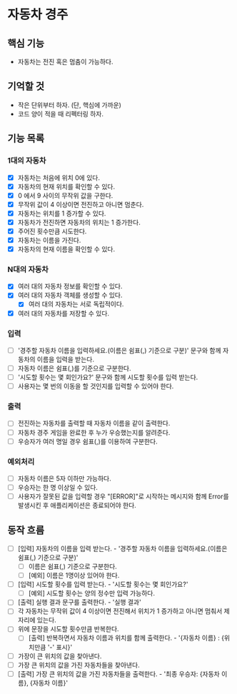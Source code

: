 # 자동차 경주

## 핵심  기능

- 자동차는 전진 혹은 멈춤이 가능하다.

## 기억할 것

- 작은 단위부터 하자. (단, 핵심에 가까운)
- 코드 양이 적을 때 리펙터링 하자.

## 기능 목록

### 1대의 자동차

- [x] 자동차는 처음에 위치 0에 있다.
- [x] 자동차의 현재 위치를 확인할 수 있다.
- [x] 0 에서 9 사이의 무작위 값을 구한다.
- [x] 무작위 값이 4 이상이면 전진하고 아니면 멈춘다.
- [x] 자동차는 위치를 1 증가할 수 있다.
- [x] 자동차가 전진하면 자동차의 위치는 1 증가한다.
- [x] 주어진 횟수만큼 시도한다.
- [x] 자동차는 이름을 가진다.
- [x] 자동차의 현재 이름을 확인할 수 있다.

### N대의 자동차

- [x] 여러 대의 자동차 정보를 확인할 수 있다.
- [x] 여러 대의 자동차 객체를 생성할 수 있다.
  - [x] 여러 대의 자동차는 서로 독립적이다.
- [x] 여러 대의 자동차를 저장할 수 있다.

### 입력

- [ ] '경주할 자동차 이름을 입력하세요.(이름은 쉼표(,) 기준으로 구분)' 문구와 함께 자동차의 이름을 입력을 받는다.
- [ ] 자동차 이름은 쉼표(,)를 기준으로 구분한다.
- [ ] '시도할 횟수는 몇 회인가요?' 문구와 함께 시도할 횟수를 입력 받는다.
- [ ] 사용자는 몇 번의 이동을 할 것인지를 입력할 수 있어야 한다.

### 출력

- [ ] 전진하는 자동차를 출력할 때 자동차 이름을 같이 출력한다.
- [ ] 자동차 경주 게임을 완료한 후 누가 우승했는지를 알려준다.
- [ ] 우승자가 여러 명일 경우 쉼표(,)를 이용하여 구분한다.

### 예외처리

- [ ] 자동차 이름은 5자 이하만 가능하다.
- [ ] 우승자는 한 명 이상일 수 있다.
- [ ] 사용자가 잘못된 값을 입력할 경우 "[ERROR]"로 시작하는 메시지와 함께 Error를 발생시킨 후 애플리케이션은 종료되어야 한다.

## 동작 흐름

- [ ] [입력] 자동차의 이름을 입력 받는다. - '경주할 자동차 이름을 입력하세요.(이름은 쉼표(,) 기준으로 구분)'
  - [ ] 이름은 쉼표(,) 기준으로 구분한다.
  - [ ] [예외] 이름은 1명이상 있어야 한다.
- [ ] [입력] 시도할 횟수를 입력 받는다. - '시도할 횟수는 몇 회인가요?'
  - [ ] [예외] 시도할 횟수는 양의 정수만 입력 가능하다.
- [ ] [출력] 실행 결과 문구를 출력한다. - '실행 결과'
- [ ] 각 자동차는 무작위 값이 4 이상이면 전진해서 위치가 1 증가하고 아니면 멈춰서 제자리에 있는다.
- [ ] 위에 문장을 시도할 횟수만큼 반복한다.
  - [ ] [출력] 반복하면서 자동차 이름과 위치를 함께 출력한다. - '{자동차 이름} : {위치만큼 '-' 표시}'
- [ ] 가장이 큰 위치의 값을 찾아낸다.
- [ ] 가장 큰 위치의 값을 가진 자동차들을 찾아낸다.
- [ ] [출력] 가장 큰 위치의 값을 가진 자동차들을 출력한다. - '최종 우승자: {자동차 이름}, {자동차 이름}'
